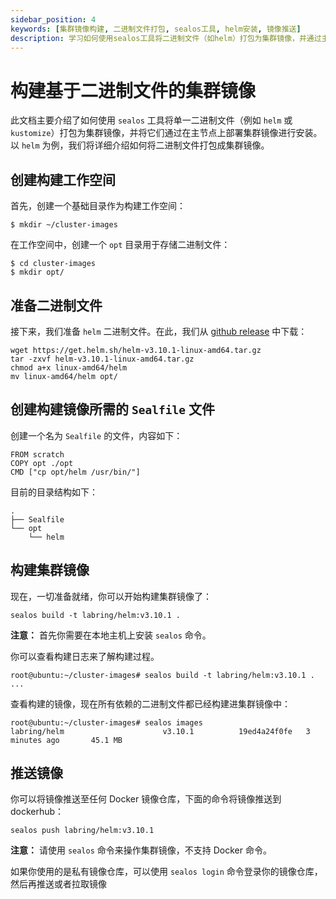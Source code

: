 ```yaml
---
sidebar_position: 4
keywords: [集群镜像构建, 二进制文件打包, sealos工具, helm安装, 镜像推送]
description: 学习如何使用sealos工具将二进制文件（如helm）打包为集群镜像，并通过主节点部署实现安装。包含详细步骤和命令示例。
---
```


# 构建基于二进制文件的集群镜像

此文档主要介绍了如何使用 `sealos` 工具将单一二进制文件（例如 `helm` 或 `kustomize`）打包为集群镜像，并将它们通过在主节点上部署集群镜像进行安装。以 `helm` 为例，我们将详细介绍如何将二进制文件打包成集群镜像。

## 创建构建工作空间

首先，创建一个基础目录作为构建工作空间：

```shell
$ mkdir ~/cluster-images
```

在工作空间中，创建一个 `opt` 目录用于存储二进制文件：

```shell
$ cd cluster-images
$ mkdir opt/
```

## 准备二进制文件

接下来，我们准备 `helm` 二进制文件。在此，我们从 [github release](https://github.com/helm/helm/releases) 中下载：

```shell
wget https://get.helm.sh/helm-v3.10.1-linux-amd64.tar.gz
tar -zxvf helm-v3.10.1-linux-amd64.tar.gz
chmod a+x linux-amd64/helm
mv linux-amd64/helm opt/
```

## 创建构建镜像所需的 `Sealfile` 文件

创建一个名为 `Sealfile` 的文件，内容如下：

```shell
FROM scratch
COPY opt ./opt
CMD ["cp opt/helm /usr/bin/"]
```

目前的目录结构如下：

```
.
├── Sealfile
└── opt
    └── helm
```

## 构建集群镜像

现在，一切准备就绪，你可以开始构建集群镜像了：

```shell
sealos build -t labring/helm:v3.10.1 .
```

**注意：** 首先你需要在本地主机上安装 `sealos` 命令。

你可以查看构建日志来了解构建过程。

```shell
root@ubuntu:~/cluster-images# sealos build -t labring/helm:v3.10.1 .
...
```

查看构建的镜像，现在所有依赖的二进制文件都已经构建进集群镜像中：

```shell
root@ubuntu:~/cluster-images# sealos images
labring/helm                      v3.10.1          19ed4a24f0fe   3 minutes ago       45.1 MB
```

## 推送镜像

你可以将镜像推送至任何 Docker 镜像仓库，下面的命令将镜像推送到 dockerhub：

```shell
sealos push labring/helm:v3.10.1
```

**注意：** 请使用 `sealos` 命令来操作集群镜像，不支持 Docker 命令。

如果你使用的是私有镜像仓库，可以使用 `sealos login` 命令登录你的镜像仓库，然后再推送或者拉取镜像
